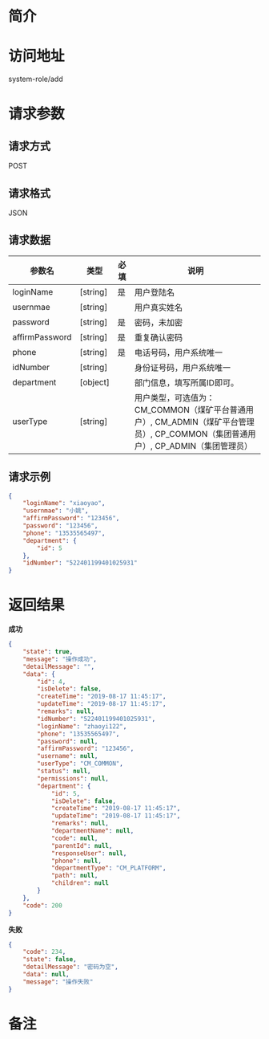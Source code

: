 # 简介

# 访问地址
system-role/add

# 请求参数

## 请求方式
POST

## 请求格式
JSON

## 请求数据
|参数名|类型|必填|说明|
|-|-|-|-|
|loginName|[string]|是|用户登陆名|
|usernmae|[string]||用户真实姓名|
|password|[string]|是|密码，未加密|
|affirmPassword|[string]|是|重复确认密码|
|phone|[string]|是|电话号码，用户系统唯一|
|idNumber|[string]||身份证号码，用户系统唯一|
|department|[object]||部门信息，填写所属ID即可。|
|userType|[string]||用户类型，可选值为：CM_COMMON（煤矿平台普通用户）, CM_ADMIN（煤矿平台管理员）, CP_COMMON（集团普通用户）, CP_ADMIN（集团管理员）|
## 请求示例
```json
{
    "loginName": "xiaoyao",
    "usernmae": "小姚",
    "affirmPassword": "123456",
    "password": "123456",
    "phone": "13535565497",
    "department": {
        "id": 5
    },
    "idNumber": "522401199401025931"
}
```

# 返回结果
**成功**
```json
{
    "state": true,
    "message": "操作成功",
    "detailMessage": "",
    "data": {
        "id": 4,
        "isDelete": false,
        "createTime": "2019-08-17 11:45:17",
        "updateTime": "2019-08-17 11:45:17",
        "remarks": null,
        "idNumber": "522401199401025931",
        "loginName": "zhaoyi122",
        "phone": "13535565497",
        "password": null,
        "affirmPassword": "123456",
        "username": null,
        "userType": "CM_COMMON",
        "status": null,
        "permissions": null,
        "department": {
            "id": 5,
            "isDelete": false,
            "createTime": "2019-08-17 11:45:17",
            "updateTime": "2019-08-17 11:45:17",
            "remarks": null,
            "departmentName": null,
            "code": null,
            "parentId": null,
            "responseUser": null,
            "phone": null,
            "departmentType": "CM_PLATFORM",
            "path": null,
            "children": null
        }
    },
    "code": 200
}
```

**失败**
```json
{
    "code": 234,
    "state": false,
    "detailMessage": "密码为空",
    "data": null,
    "message": "操作失败"
}
```

# 备注

